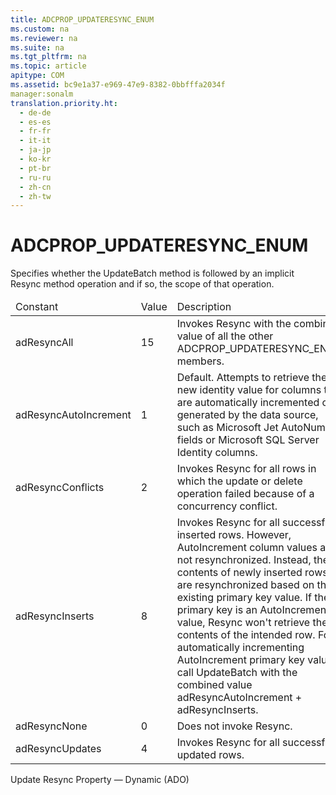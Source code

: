 ```yaml
---
title: ADCPROP_UPDATERESYNC_ENUM
ms.custom: na
ms.reviewer: na
ms.suite: na
ms.tgt_pltfrm: na
ms.topic: article
apitype: COM
ms.assetid: bc9e1a37-e969-47e9-8382-0bbfffa2034f
manager:sonalm
translation.priority.ht: 
  - de-de
  - es-es
  - fr-fr
  - it-it
  - ja-jp
  - ko-kr
  - pt-br
  - ru-ru
  - zh-cn
  - zh-tw
---
```

# ADCPROP_UPDATERESYNC_ENUM
<?xml version="1.0" encoding="utf-8"?>
<developerReferenceWithoutSyntaxDocument xmlns="http://ddue.schemas.microsoft.com/authoring/2003/5" xmlns:xlink="http://www.w3.org/1999/xlink" xmlns:xsi="http://www.w3.org/2001/XMLSchema-instance" xsi:schemaLocation="http://ddue.schemas.microsoft.com/authoring/2003/5 http://dduestorage.blob.core.windows.net/ddueschema/developer.xsd">
  <introduction>
    <para>Specifies whether the <legacyLink xlink:href="23f9314c-b027-4a51-aeae-50caa2977740">UpdateBatch</legacyLink> method is followed by an implicit <legacyLink xlink:href="73b355d4-a4c0-434b-bfc4-039b1c76b32e">Resync</legacyLink> method operation and if so, the scope of that operation.</para>
  </introduction>
  <section>
    <content>
      <table xmlns:caps="http://schemas.microsoft.com/build/caps/2013/11">
        <thead>
          <tr>
            <TD>
              <para>Constant</para>
            </TD>
            <TD>
              <para>Value</para>
            </TD>
            <TD>
              <para>Description</para>
            </TD>
          </tr>
        </thead>
        <tbody>
          <tr>
            <TD>
              <para>
                <legacyBold>adResyncAll</legacyBold>
              </para>
            </TD>
            <TD>
              <para>15</para>
            </TD>
            <TD>
              <para>Invokes <legacyBold>Resync</legacyBold> with the combined value of all the other ADCPROP_UPDATERESYNC_ENUM members.</para>
            </TD>
          </tr>
          <tr>
            <TD>
              <para>
                <legacyBold>adResyncAutoIncrement</legacyBold>
              </para>
            </TD>
            <TD>
              <para>1</para>
            </TD>
            <TD>
              <para>Default. Attempts to retrieve the new identity value for columns that are automatically incremented or generated by the data source, such as Microsoft Jet AutoNumber fields or Microsoft SQL Server Identity columns.</para>
            </TD>
          </tr>
          <tr>
            <TD>
              <para>
                <legacyBold>adResyncConflicts</legacyBold>
              </para>
            </TD>
            <TD>
              <para>2</para>
            </TD>
            <TD>
              <para>Invokes <legacyBold>Resync</legacyBold> for all rows in which the update or delete operation failed because of a concurrency conflict.</para>
            </TD>
          </tr>
          <tr>
            <TD>
              <para>
                <legacyBold>adResyncInserts</legacyBold>
              </para>
            </TD>
            <TD>
              <para>8</para>
            </TD>
            <TD>
              <para>Invokes <legacyBold>Resync</legacyBold> for all successfully inserted rows. However, AutoIncrement column values are not resynchronized. Instead, the contents of newly inserted rows are resynchronized based on the existing primary key value. If the primary key is an AutoIncrement value, <legacyBold>Resync</legacyBold> won't retrieve the contents of the intended row. For automatically incrementing AutoIncrement primary key values, call <legacyBold>UpdateBatch</legacyBold> with the combined value <legacyBold>adResyncAutoIncrement</legacyBold> + <legacyBold>adResyncInserts</legacyBold>.</para>
            </TD>
          </tr>
          <tr>
            <TD>
              <para>
                <legacyBold>adResyncNone</legacyBold>
              </para>
            </TD>
            <TD>
              <para>0</para>
            </TD>
            <TD>
              <para>Does not invoke <legacyBold>Resync</legacyBold>.</para>
            </TD>
          </tr>
          <tr>
            <TD>
              <para>
                <legacyBold>adResyncUpdates</legacyBold>
              </para>
            </TD>
            <TD>
              <para>4</para>
            </TD>
            <TD>
              <para>Invokes <legacyBold>Resync</legacyBold> for all successfully updated rows.</para>
            </TD>
          </tr>
        </tbody>
      </table>
    </content>
  </section>
  <section>
    <title>Applies To</title>
    <content>
      <para>
        <link xlink:href="8a3bb608-66d7-4128-a3ef-84cb0556de0d">Update Resync Property — Dynamic (ADO)</link>
      </para>
    </content>
  </section>
  <relatedTopics />
</developerReferenceWithoutSyntaxDocument>